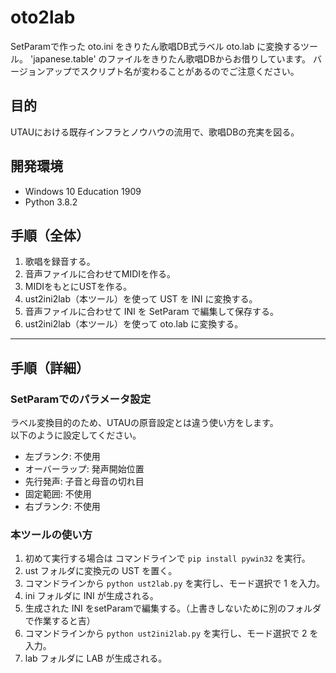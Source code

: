 # oto2lab

SetParamで作った oto.ini をきりたん歌唱DB式ラベル oto.lab に変換するツール。
'japanese.table' のファイルをきりたん歌唱DBからお借りしています。
バージョンアップでスクリプト名が変わることがあるのでご注意ください。

## 目的

UTAUにおける既存インフラとノウハウの流用で、歌唱DBの充実を図る。

## 開発環境

-   Windows 10 Education 1909
-   Python 3.8.2

## 手順（全体）

1.  歌唱を録音する。
2.  音声ファイルに合わせてMIDIを作る。
3.  MIDIをもとにUSTを作る。
4.  ust2ini2lab（本ツール）を使って UST を INI に変換する。
5.  音声ファイルに合わせて INI を SetParam で編集して保存する。
6.  ust2ini2lab（本ツール）を使って oto.lab に変換する。

* * *

## 手順（詳細）

### SetParamでのパラメータ設定

ラベル変換目的のため、UTAUの原音設定とは違う使い方をします。  
以下のように設定してください。

-   左ブランク: 不使用
-   オーバーラップ: 発声開始位置
-   先行発声: 子音と母音の切れ目
-   固定範囲: 不使用
-   右ブランク: 不使用

### 本ツールの使い方

1.  初めて実行する場合は コマンドラインで `pip install pywin32` を実行。
2.  ust フォルダに変換元の UST を置く。
3.  コマンドラインから `python ust2lab.py` を実行し、モード選択で 1 を入力。
4.  ini フォルダに INI が生成される。
5.  生成された INI をsetParamで編集する。（上書きしないために別のフォルダで作業すると吉）
6.  コマンドラインから `python ust2ini2lab.py` を実行し、モード選択で 2 を入力。
7.  lab フォルダに LAB が生成される。
